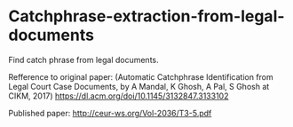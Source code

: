 # Catchphrase-extraction-from-legal-documents
Find catch phrase from legal documents. 

Refference to original paper:
(Automatic Catchphrase Identification from Legal Court Case Documents, by A Mandal, K Ghosh, A Pal, S Ghosh at CIKM, 2017)
https://dl.acm.org/doi/10.1145/3132847.3133102

Published paper:
http://ceur-ws.org/Vol-2036/T3-5.pdf
